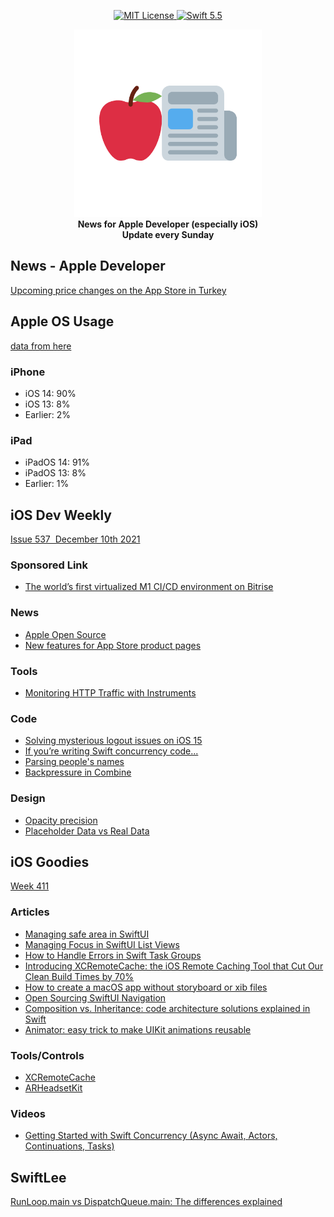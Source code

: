 <p align="center">
    <a href="LICENSE">
        <img src="https://img.shields.io/badge/license-MIT-brightgreen.svg" alt="MIT License">
    </a>
    <a href="https://swift.org">
        <img src="https://img.shields.io/badge/swift-5.5-brightgreen.svg" alt="Swift 5.5">
    </a>
</p>

<p align="center">
    <img src="appleDevNewsLogo.png" width="300" height="300"/>
    <br>
    <strong>News for Apple Developer (especially iOS)</strong>
    <br>
    <strong>Update every Sunday</strong>
</p>

## News - Apple Developer

[Upcoming price changes on the App Store in Turkey](https://developer.apple.com/news/?id=4li349ao)

## Apple OS Usage

[data from here](https://developer.apple.com/support/app-store/)

### iPhone

* iOS 14: 90%
* iOS 13: 8%
* Earlier: 2%

### iPad

* iPadOS 14: 91%
* iPadOS 13: 8%
* Earlier: 1%

## iOS Dev Weekly

[Issue 537  December 10th 2021](https://iosdevweekly.com//issues/537#start)

### Sponsored Link

* [The world’s first virtualized M1 CI/CD environment on Bitrise](https://cur.at/LoYzEFc?m=web)

### News

* [Apple Open Source](https://cur.at/RDmCXph?m=web)
* [New features for App Store product pages](https://cur.at/h56tiUw?m=web)

### Tools

* [Monitoring HTTP Traffic with Instruments](https://cur.at/Edgun5w?m=web)

### Code

* [Solving mysterious logout issues on iOS 15](https://cur.at/cW90WQ2?m=web)
* [If you’re writing Swift concurrency code...](https://cur.at/VEIwZRX?m=web)
* [Parsing people's names](https://cur.at/45frYoi?m=web)
* [Backpressure in Combine](https://cur.at/XdVtwzC?m=web)

### Design

* [Opacity precision](https://cur.at/FdgqNEF?m=web)
* [Placeholder Data vs Real Data](https://cur.at/ID1W3dr?m=web)

## iOS Goodies

[Week 411](https://ios-goodies.com/post/668228111222112256/week-411)

### Articles

* [Managing safe area in SwiftUI](https://href.li/?https://swiftwithmajid.com/2021/11/03/managing-safe-area-in-swiftui/)
* [Managing Focus in SwiftUI List Views](https://href.li/?https://peterfriese.dev/swiftui-list-focus/)
* [How to Handle Errors in Swift Task Groups](https://href.li/?https://swiftsenpai.com/swift/task-groups-error-handling/)
* [Introducing XCRemoteCache: the iOS Remote Caching Tool that Cut Our Clean Build Times by 70%](https://href.li/?https://engineering.atspotify.com/2021/11/16/introducing-xcremotecache-the-ios-remote-caching-tool-that-cut-our-clean-build-times-by-70/)
* [How to create a macOS app without storyboard or xib files](https://href.li/?https://sarunw.com/posts/how-to-create-macos-app-without-storyboard/)
* [Open Sourcing SwiftUI Navigation](https://href.li/?https://www.pointfree.co/blog/posts/66-open-sourcing-swiftui-navigation)
* [Composition vs. Inheritance: code architecture solutions explained in Swift](https://href.li/?https://www.avanderlee.com/swift/composition-inheritance-code-architecture/)
* [Animator: easy trick to make UIKit animations reusable](https://href.li/?https://medium.com/nice-photon-ios/animator-easy-trick-to-make-uikit-animations-reusable-2d10713ca3a)

### Tools/Controls

* [XCRemoteCache](https://href.li/?https://github.com/spotify/XCRemoteCache)
* [ARHeadsetKit](https://href.li/?https://github.com/philipturner/ARHeadsetKit)

### Videos

* [Getting Started with Swift Concurrency (Async Await, Actors, Continuations, Tasks)](https://href.li/?https://youtu.be/U6lQustiTGE)

## SwiftLee

[RunLoop.main vs DispatchQueue.main: The differences explained](https://www.avanderlee.com/combine/runloop-main-vs-dispatchqueue-main/)